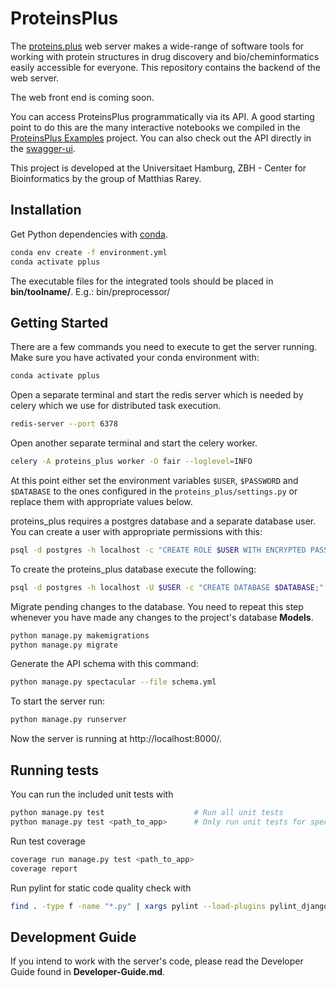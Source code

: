 # ProteinsPlus

The [proteins.plus](https://proteins.plus/) web server makes a wide-range of software tools for
working with protein structures in drug discovery and bio/cheminformatics easily accessible for
everyone. This repository contains the backend of the web server.

The web front end is coming soon.

You can access ProteinsPlus programmatically via its API. A good starting point to do this are the
many interactive notebooks we compiled in the
[ProteinsPlus Examples](https://github.com/rareylab/proteins_plus_examples) project. You can also 
check out the API directly in the [swagger-ui](https://proteins.plus/api/v2).

This project is developed at the Universitaet Hamburg, ZBH - Center for Bioinformatics by the 
group of Matthias Rarey.

## Installation

Get Python dependencies with [conda](https://docs.conda.io/en/latest/miniconda.html).
```bash
conda env create -f environment.yml
conda activate pplus
```

The executable files for the integrated tools should be placed in **bin/toolname/**.
E.g.: bin/preprocessor/

## Getting Started

There are a few commands you need to execute to get the server running. Make sure you have activated
your conda environment with:
```bash
conda activate pplus
```

Open a separate terminal and start the redis server which is needed by celery which we use for
distributed task execution.
```bash
redis-server --port 6378
```

Open another separate terminal and start the celery worker.
```bash
celery -A proteins_plus worker -O fair --loglevel=INFO
```

At this point either set the environment variables `$USER`, `$PASSWORD` and `$DATABASE` to the ones
configured in the `proteins_plus/settings.py` or replace them with appropriate values below.

proteins_plus requires a postgres database and a separate database user. You can create a user with
appropriate permissions with this:
```bash
psql -d postgres -h localhost -c "CREATE ROLE $USER WITH ENCRYPTED PASSWORD '$PASSWORD'; ALTER ROLE $USER WITH LOGIN CREATEDB;"
```
To create the proteins_plus database execute the following:
```bash
psql -d postgres -h localhost -U $USER -c "CREATE DATABASE $DATABASE;"
```

Migrate pending changes to the database. You need to repeat this step whenever you have made any
changes to the project's database **Models**.
```bash
python manage.py makemigrations
python manage.py migrate
```

Generate the API schema with this command:
```bash
python manage.py spectacular --file schema.yml
```

To start the server run:
```bash
python manage.py runserver
```

Now the server is running at http://localhost:8000/.

## Running tests

You can run the included unit tests with
```bash
python manage.py test                    # Run all unit tests
python manage.py test <path_to_app>      # Only run unit tests for specific application
```

Run test coverage

```bash
coverage run manage.py test <path_to_app>
coverage report
```

Run pylint for static code quality check with

```bash
find . -type f -name "*.py" | xargs pylint --load-plugins pylint_django --django-settings-module=proteins_plus.settings
```

## Development Guide

If you intend to work with the server's code, please read the Developer Guide found in
**Developer-Guide.md**.
